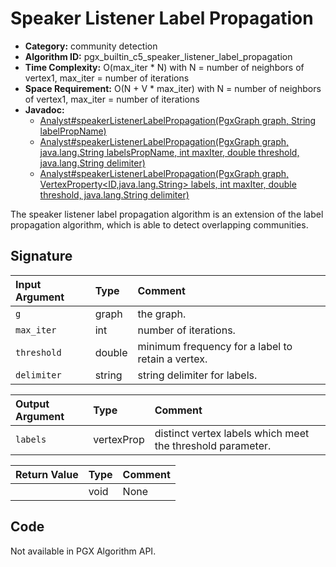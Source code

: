 # Speaker Listener Label Propagation

- **Category:** community detection
- **Algorithm ID:** pgx_builtin_c5_speaker_listener_label_propagation
- **Time Complexity:** O(max_iter * N) with N = number of neighbors of vertex1, max_iter = number of iterations
- **Space Requirement:** O(N + V * max_iter) with N = number of neighbors of vertex1, max_iter = number of iterations
- **Javadoc:**
  - [Analyst#speakerListenerLabelPropagation(PgxGraph graph, String labelPropName)](https://docs.oracle.com/en/database/oracle/property-graph/24.4/spgjv/oracle/pgx/api/Analyst.html#speakerListenerLabelPropagation_oracle_pgx_api_PgxGraph_java_lang_String_)
  - [Analyst#speakerListenerLabelPropagation​(PgxGraph graph, java.lang.String labelsPropName, int maxIter, double threshold, java.lang.String delimiter)](https://docs.oracle.com/en/database/oracle/property-graph/24.4/spgjv/oracle/pgx/api/Analyst.html#speakerListenerLabelPropagation_oracle_pgx_api_PgxGraph_java_lang_String_int_double_java_lang_String_)
  - [Analyst#speakerListenerLabelPropagation​(PgxGraph graph, VertexProperty<ID,​java.lang.String> labels, int maxIter, double threshold, java.lang.String delimiter)](https://docs.oracle.com/en/database/oracle/property-graph/24.4/spgjv/oracle/pgx/api/Analyst.html#speakerListenerLabelPropagation_oracle_pgx_api_PgxGraph_oracle_pgx_api_VertexProperty_int_double_java_lang_String_)

The speaker listener label propagation algorithm is an extension of the label propagation algorithm, which is able to detect overlapping communities.

## Signature

| Input Argument | Type | Comment |
| :--- | :--- | :--- |
| `g` | graph | the graph. |
| `max_iter` | int | number of iterations. |
| `threshold` | double | minimum frequency for a label to retain a vertex. |
| `delimiter` | string | string delimiter for labels. |

| Output Argument | Type | Comment |
| :--- | :--- | :--- |
| `labels` | vertexProp<string> | distinct vertex labels which meet the threshold parameter. |

| Return Value | Type | Comment |
| :--- | :--- | :--- |
| | void | None |

## Code

Not available in PGX Algorithm API.
